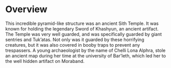 # Overview

This incredible pyramid-like structure was an ancient Sith Temple.
It was known for holding the legendary Sword of Khashyun, an ancient artifact.
The Temple was very well guarded, and was specifically guarded by giant sentries and Tuk’atas.
Not only was it guarded by these horrifying creatures, but it was also covered in booby traps to prevent any trespassers.
A young archaeologist by the name of Chelli Lona Alphra, stole an ancient map during her time at the university of Bar’leth, which led her to the well hidden artifact on Moraband.
